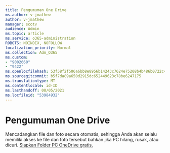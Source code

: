 ```yaml
---
title: Pengumuman One Drive
ms.author: v-jmathew
author: v-jmathew
manager: scotv
audience: Admin
ms.topic: article
ms.service: o365-administration
ROBOTS: NOINDEX, NOFOLLOW
localization_priority: Normal
ms.collection: Adm_O365
ms.custom:
- "9002660"
- "9422"
ms.openlocfilehash: 53f58f2f506a6bb8e8956b14243c7624e75208b4b486b0722c40ab895a303796
ms.sourcegitcommit: b5f7da89a650d2915dc652449623c78be6247175
ms.translationtype: MT
ms.contentlocale: id-ID
ms.lasthandoff: 08/05/2021
ms.locfileid: "53984932"
---
```

# <a name="one-drive-announcement"></a>Pengumuman One Drive

Mencadangkan file dan foto secara otomatis, sehingga Anda akan selalu memiliki akses ke file dan foto tersebut bahkan jika PC hilang, rusak, atau dicuri. [Siapkan Folder PC OneDrive gratis.](https://www.microsoft.com/microsoft-365/onedrive/pc-cloud-backup)
